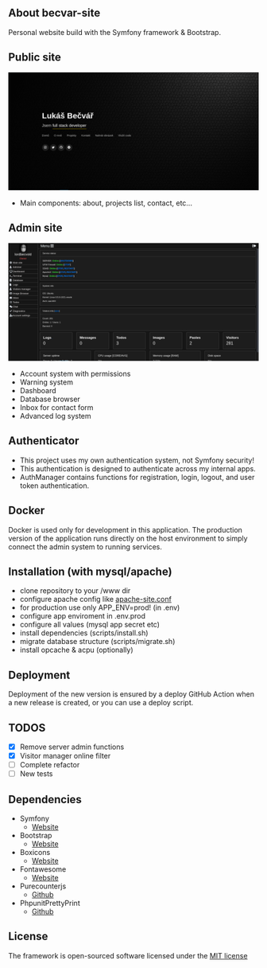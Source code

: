 ## About becvar-site
Personal website build with the Symfony framework & Bootstrap.

## Public site
![Homepage](.github/images/public-page.png)
 - Main components: about, projects list, contact, etc...

## Admin site
![Dashboard](.github/images/admin-dashboard.png)
 - Account system with permissions
 - Warning system
 - Dashboard
 - Database browser
 - Inbox for contact form
 - Advanced log system

## Authenticator
 - This project uses my own authentication system, not Symfony security!
 - This authentication is designed to authenticate across my internal apps.
 - AuthManager contains functions for registration, login, logout, and user token authentication.

## Docker
Docker is used only for development in this application. The production version of the application runs directly on the host environment to simply connect the admin system to running services.

## Installation (with mysql/apache)
 - clone repository to your /www dir
 - configure apache config like [apache-site.conf](./docker/configs/apache-site.conf)
 - for production use only APP_ENV=prod! (in .env)
 - configure app enviroment in .env.prod
 - configure all values (mysql app secret etc)
 - install dependencies (scripts/install.sh)
 - migrate database structure (scripts/migrate.sh)
 - install opcache & acpu (optionally)

## Deployment
Deployment of the new version is ensured by a deploy GitHub Action when a new release is created, or you can use a deploy script.

## TODOS
- [X] Remove server admin functions
- [X] Visitor manager online filter
- [ ] Complete refactor 
- [ ] New tests

## Dependencies
* Symfony
   * [Website](https://symfony.com/)   
* Bootstrap
   * [Website](https://getbootstrap.com/)
* Boxicons
   * [Website](https://boxicons.com/)
* Fontawesome
   * [Website](https://fontawesome.com)
* Purecounterjs
   * [Github](https://github.com/srexi/purecounterjs)
* PhpunitPrettyPrint
   * [Github](https://github.com/indentno/phpunit-pretty-print)
   
## License
The framework is open-sourced software licensed under the [MIT license](https://opensource.org/licenses/MIT)
